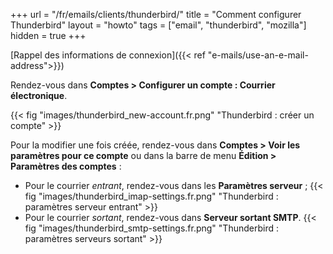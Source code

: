 +++
url = "/fr/emails/clients/thunderbird/"
title = "Comment configurer Thunderbird"
layout = "howto"
tags = ["email", "thunderbird", "mozilla"]
hidden = true
+++

[Rappel des informations de connexion]({{< ref "e-mails/use-an-e-mail-address">}})

Rendez-vous dans **Comptes > Configurer un compte : Courrier électronique**.

{{< fig "images/thunderbird_new-account.fr.png" "Thunderbird : créer un compte" >}}

Pour la modifier une fois créée, rendez-vous dans **Comptes > Voir les paramètres pour ce compte** ou dans la barre de menu **Édition > Paramètres des comptes** :

- Pour le courrier _entrant_, rendez-vous dans les **Paramètres serveur** ;
{{< fig "images/thunderbird_imap-settings.fr.png" "Thunderbird : paramètres serveur entrant" >}}
- Pour le courrier _sortant_, rendez-vous dans **Serveur sortant SMTP**.
{{< fig "images/thunderbird_smtp-settings.fr.png" "Thunderbird : paramètres serveurs sortant" >}}
